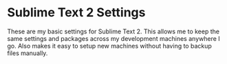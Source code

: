 # Sublime Text 2 Settings

These are my basic settings for Sublime Text 2. This allows me
to keep the same settings and packages across my development
machines anywhere I go. Also makes it easy to setup new machines
without having to backup files manually.
